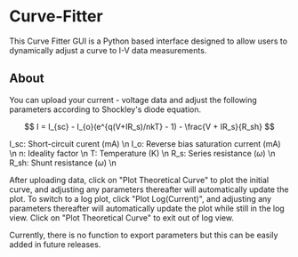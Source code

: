 # Curve-Fitter

This Curve Fitter GUI is a Python based interface designed to allow users to dynamically adjust a curve to I-V data measurements. 

## About

You can upload your current - voltage data and adjust the following parameters according to Shockley's diode equation.

$$ I = I_{sc} - I_{o}(e^{q(V+IR_s)/nkT} - 1) - \frac{V + IR_s}{R_sh} $$

I_sc: Short-circuit curent (mA) \n
I_o: Reverse bias saturation current (mA) \n
n: Ideality factor \n
T: Temperature (K) \n
R_s: Series resistance ($\omega$) \n
R_sh: Shunt resistance ($\omega$) \n

After uploading data, click on "Plot Theoretical Curve" to plot the initial curve, and adjusting any parameters thereafter will automatically update the plot. To switch to a log plot, click "Plot Log(Current)", and adjusting any parameters thereafter will automatically update the plot while still in the log view. Click on "Plot Theoretical Curve" to exit out of log view. 

Currently, there is no function to export parameters but this can be easily added in future releases. 
